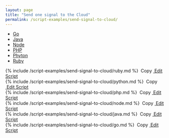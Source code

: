 ```yaml
---
layout: page
title: "Send one signal to the Cloud"
permalink: /script-examples/send-signal-to-cloud/
---
```


<!-- {% include api_transition_header.html %} -->

<!-- Nav tabs -->
<ul class="nav nav-tabs code-nav-tabs" role="tablist">

  <li class="nav-item">
    <a class="nav-link go-language active" id="send-one-signal-to-cloud-go-tab" data-toggle="tab" href="#send-one-signal-to-cloud-go" role="tab" aria-controls="send-one-signal-to-cloud-go" aria-selected="false">Go</a>
  </li>

  <li class="nav-item">
    <a class="nav-link java-language" id="send-one-signal-to-cloud-java-tab" data-toggle="tab" href="#send-one-signal-to-cloud-java" role="tab" aria-controls="send-one-signal-to-cloud-java" aria-selected="false">Java</a>
  </li>

  <li class="nav-item">
    <a class="nav-link node-language" id="send-one-signal-to-cloud-node-tab" data-toggle="tab" href="#send-one-signal-to-cloud-node" role="tab" aria-controls="send-one-signal-to-cloud-node" aria-selected="false">Node</a>
  </li>

  <li class="nav-item">
    <a class="nav-link php-language" id="send-one-signal-to-cloud-php-tab" data-toggle="tab" href="#send-one-signal-to-cloud-php" role="tab" aria-controls="send-one-signal-to-cloud-php" aria-selected="false">PHP</a>
  </li>

  <li class="nav-item">
    <a class="nav-link python-language" id="send-one-signal-to-cloud-python-tab" data-toggle="tab" href="#send-one-signal-to-cloud-python" role="tab" aria-controls="send-one-signal-to-cloud-python" aria-selected="false">Phyton</a>
  </li>

  <li class="nav-item">
    <a class="nav-link ruby-language" id="send-one-signal-to-cloud-ruby-tab" data-toggle="tab" href="#send-one-signal-to-cloud-ruby" role="tab" aria-controls="send-one-signal-to-cloud-ruby" aria-selected="false">Ruby</a>
  </li>

</ul>



<div class="tab-content">

<!-- Ruby code -->
<div class="code tab-pane " id="send-one-signal-to-cloud-ruby" role="tabpanel" aria-labelledby="send-one-signal-to-cloud-ruby-tab" markdown="1">
{% include /script-examples/send-signal-to-cloud/ruby.md %}
<!-- copy button -->
<a class="btn btn-sm copy-action"  data-toggle="tooltip" data-placement="top" title="copy" onclick="copyToClipBoard('send-one-signal-to-cloud-ruby')"><i class="fa fa-copy"></i>&nbsp;Copy</a>
<!-- edit button -->
<a class="btn btn-sm edit-action" href="https://github.com/DasKeyboard/Daskeyboard.io/blob/master/_includes/script-examples/send-signal-to-cloud/ruby.md "><i class="fa fa-pencil"></i>&nbsp;Edit Script</a>
</div>


<!-- Python code -->
<div class="code tab-pane " id="send-one-signal-to-cloud-python" role="tabpanel" aria-labelledby="send-one-signal-to-cloud-python-tab" markdown="1">
{% include /script-examples/send-signal-to-cloud/python.md %}
<!-- copy button -->
<a class="btn btn-sm copy-action"  data-toggle="tooltip" data-placement="top" title="copy" onclick="copyToClipBoard('send-one-signal-to-cloud-python')"><i class="fa fa-copy"></i>&nbsp;Copy</a>
<!-- edit button -->
<a class="btn btn-sm edit-action" href="https://github.com/DasKeyboard/Daskeyboard.io/blob/master/_includes/script-examples/send-signal-to-cloud/python.md "><i class="fa fa-pencil"></i>&nbsp;Edit Script</a>
</div>


<!-- PHP code -->
<div class="code tab-pane " id="send-one-signal-to-cloud-php" role="tabpanel" aria-labelledby="send-one-signal-to-cloud-php-tab" markdown="1">
{% include /script-examples/send-signal-to-cloud/php.md %}
<!-- copy button -->
<a class="btn btn-sm copy-action"  data-toggle="tooltip" data-placement="top" title="copy" onclick="copyToClipBoard('send-one-signal-to-cloud-php')"><i class="fa fa-copy"></i>&nbsp;Copy</a>
<!-- edit button -->
<a class="btn btn-sm edit-action" href="https://github.com/DasKeyboard/Daskeyboard.io/blob/master/_includes/script-examples/send-signal-to-cloud/php.md "><i class="fa fa-pencil"></i>&nbsp;Edit Script</a>
</div>



<!-- Node code -->
<div class="code tab-pane " id="send-one-signal-to-cloud-node" role="tabpanel" aria-labelledby="send-one-signal-to-cloud-node-tab" markdown="1">
{% include /script-examples/send-signal-to-cloud/node.md %}
<!-- copy button -->
<a class="btn btn-sm copy-action"  data-toggle="tooltip" data-placement="top" title="copy" onclick="copyToClipBoard('send-one-signal-to-cloud-node')"><i class="fa fa-copy"></i>&nbsp;Copy</a>
<!-- edit button -->
<a class="btn btn-sm edit-action" href="https://github.com/DasKeyboard/Daskeyboard.io/blob/master/_includes/script-examples/send-signal-to-cloud/node.md "><i class="fa fa-pencil"></i>&nbsp;Edit Script</a>
</div>



<!-- Java code -->
<div class="code tab-pane " id="send-one-signal-to-cloud-java" role="tabpanel" aria-labelledby="send-one-signal-to-cloud-java-tab" markdown="1">
{% include /script-examples/send-signal-to-cloud/java.md %}
<!-- copy button -->
<a class="btn btn-sm copy-action"  data-toggle="tooltip" data-placement="top" title="copy" onclick="copyToClipBoard('send-one-signal-to-cloud-java')"><i class="fa fa-copy"></i>&nbsp;Copy</a>
<!-- edit button -->
<a class="btn btn-sm edit-action" href="https://github.com/DasKeyboard/Daskeyboard.io/blob/master/_includes/script-examples/send-signal-to-cloud/java.md "><i class="fa fa-pencil"></i>&nbsp;Edit Script</a>
</div>


<!-- Go code -->
<div class="code tab-pane active" id="send-one-signal-to-cloud-go" role="tabpanel" aria-labelledby="send-one-signal-to-cloud-go-tab" markdown="1">
{% include /script-examples/send-signal-to-cloud/go.md %}
<!-- copy button -->
<a class="btn btn-sm copy-action"  data-toggle="tooltip" data-placement="top" title="copy" onclick="copyToClipBoard('send-one-signal-to-cloud-go')"><i class="fa fa-copy"></i>&nbsp;Copy</a>
<!-- edit button -->
<a class="btn btn-sm edit-action" href="https://github.com/DasKeyboard/Daskeyboard.io/blob/master/_includes/script-examples/send-signal-to-cloud/go.md "><i class="fa fa-pencil"></i>&nbsp;Edit Script</a>
</div>


</div>